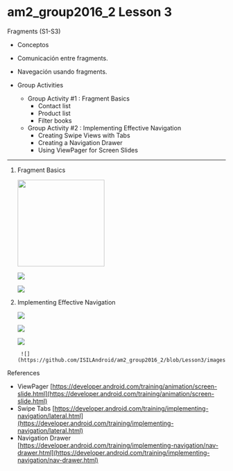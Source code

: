 # am2_group2016_2 Lesson 3

Fragments (S1-S3)

- Conceptos
- Comunicación entre fragments.
- Navegación usando fragments.
- Group Activities

    * Group Activity #1 : Fragment Basics
        - Contact list
        - Product list
        - Filter books
   * Group Activity #2 : Implementing Effective Navigation
        - Creating Swipe Views with Tabs
        - Creating a Navigation Drawer
        - Using ViewPager for Screen Slides
   
---

1. Fragment Basics
   
      <img src="https://github.com/ISILAndroid/am2_group2016_2/blob/Lesson3/images/FragmentBasics01.png " height="200">

      ![](https://github.com/ISILAndroid/am2_group2016_2/blob/Lesson3/images/FragmentBasics02.png)
      
      ![](https://github.com/ISILAndroid/am2_group2016_2/blob/Lesson3/images/FragmentBasics03.png)
      
2. Implementing Effective Navigation
   
      ![](https://github.com/ISILAndroid/am2_group2016_2/blob/Lesson3/images/FragmentNavigation01.png)

      ![](https://github.com/ISILAndroid/am2_group2016_2/blob/Lesson3/images/FragmentNavigation02.png)
      
      ![](https://github.com/ISILAndroid/am2_group2016_2/blob/Lesson3/images/FragmentNavigation03.png)
      
        ![](https://github.com/ISILAndroid/am2_group2016_2/blob/Lesson3/images/FragmentNavigation04.png)


References 
  - ViewPager [https://developer.android.com/training/animation/screen-slide.html](https://developer.android.com/training/animation/screen-slide.html)
  - Swipe Tabs [https://developer.android.com/training/implementing-navigation/lateral.html](https://developer.android.com/training/implementing-navigation/lateral.html)
  - Navigation Drawer [https://developer.android.com/training/implementing-navigation/nav-drawer.html](https://developer.android.com/training/implementing-navigation/nav-drawer.html)
  

